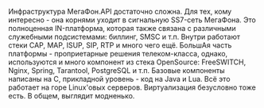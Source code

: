 Инфраструктура МегаФон.API достаточно сложна. Для тех, кому интересно - она корнями уходит в сигнальную SS7-сеть МегаФона. Это полноценная IN-платформа, которая также связана с различными служебными подсистемами: биллинг, SMSC и т.п. Внутри работают стеки CAP, MAP, ISUP, SIP, RTP и много чего ещё. БольшАя часть платформы - проприетарные решения телеком-класса, однако, используются и много компонент из стека OpenSource: FreeSWITCH, Nginx, Spring, Tarantool, PostgreSQL и т.п. Базовые компоненты написаны на C, прикладной уровень - код на Java и Lua. Всё это работает на горе Linux'овых серверов. Виртуализация безусловно тоже есть. В общем, выглядит модненько.
